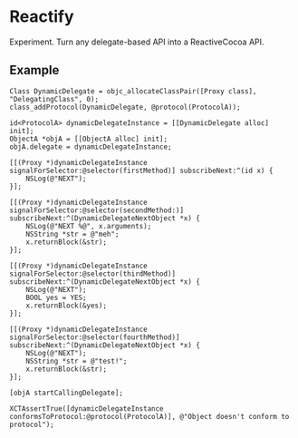 # Reactify

Experiment. Turn any delegate-based API into a ReactiveCocoa API.

## Example

    Class DynamicDelegate = objc_allocateClassPair([Proxy class], "DelegatingClass", 0);
    class_addProtocol(DynamicDelegate, @protocol(ProtocolA));
    
    id<ProtocolA> dynamicDelegateInstance = [[DynamicDelegate alloc] init];
    ObjectA *objA = [[ObjectA alloc] init];
    objA.delegate = dynamicDelegateInstance;
    
    [[(Proxy *)dynamicDelegateInstance signalForSelector:@selector(firstMethod)] subscribeNext:^(id x) {
        NSLog(@"NEXT");
    }];
    
    [[(Proxy *)dynamicDelegateInstance signalForSelector:@selector(secondMethod:)] subscribeNext:^(DynamicDelegateNextObject *x) {
        NSLog(@"NEXT %@", x.arguments);
        NSString *str = @"meh";
        x.returnBlock(&str);
    }];
    
    [[(Proxy *)dynamicDelegateInstance signalForSelector:@selector(thirdMethod)] subscribeNext:^(DynamicDelegateNextObject *x) {
        NSLog(@"NEXT");
        BOOL yes = YES;
        x.returnBlock(&yes);
    }];
    
    [[(Proxy *)dynamicDelegateInstance signalForSelector:@selector(fourthMethod)] subscribeNext:^(DynamicDelegateNextObject *x) {
        NSLog(@"NEXT");
        NSString *str = @"test!";
        x.returnBlock(&str);
    }];
    
    [objA startCallingDelegate];
    
    XCTAssertTrue([dynamicDelegateInstance conformsToProtocol:@protocol(ProtocolA)], @"Object doesn't conform to protocol");
